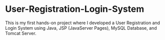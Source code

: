 # User-Registration-Login-System
This is my first hands-on project where I developed a User Registration and Login System using Java, JSP (JavaServer Pages), MySQL Database, and Tomcat Server.
